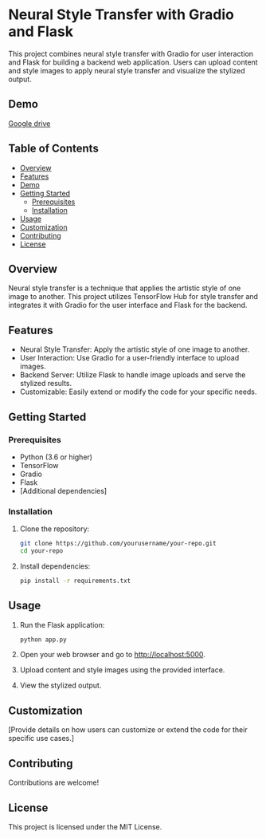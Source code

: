 # Neural Style Transfer with Gradio and Flask

This project combines neural style transfer with Gradio for user interaction and Flask for building a backend web application. Users can upload content and style images to apply neural style transfer and visualize the stylized output.

## Demo 

[Google drive](https://drive.google.com/drive/folders/1tgF6fgVri9LercaULSAgoM3pUgvxGAx2?usp=sharing)

## Table of Contents

- [Overview](#overview)
- [Features](#features)
- [Demo](#demo)
- [Getting Started](#getting-started)
  - [Prerequisites](#prerequisites)
  - [Installation](#installation)
- [Usage](#usage)
- [Customization](#customization)
- [Contributing](#contributing)
- [License](#license)

## Overview

Neural style transfer is a technique that applies the artistic style of one image to another. This project utilizes TensorFlow Hub for style transfer and integrates it with Gradio for the user interface and Flask for the backend.

## Features

- Neural Style Transfer: Apply the artistic style of one image to another.
- User Interaction: Use Gradio for a user-friendly interface to upload images.
- Backend Server: Utilize Flask to handle image uploads and serve the stylized results.
- Customizable: Easily extend or modify the code for your specific needs.

## Getting Started

### Prerequisites

- Python (3.6 or higher)
- TensorFlow
- Gradio
- Flask
- [Additional dependencies]

### Installation

1. Clone the repository:

    ```bash
    git clone https://github.com/yourusername/your-repo.git
    cd your-repo
    ```

2. Install dependencies:

    ```bash
    pip install -r requirements.txt
    ```

## Usage

1. Run the Flask application:

    ```bash
    python app.py
    ```

2. Open your web browser and go to [http://localhost:5000](http://localhost:5000).
3. Upload content and style images using the provided interface.
4. View the stylized output.

## Customization

[Provide details on how users can customize or extend the code for their specific use cases.]

## Contributing

Contributions are welcome! 

## License

This project is licensed under the MIT License.
